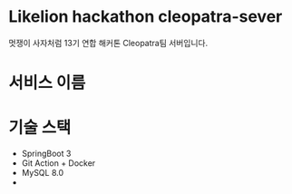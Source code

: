 # Likelion hackathon cleopatra-sever
멋쟁이 사자처럼 13기 연합 해커톤 Cleopatra팀 서버입니다.

# 서비스 이름

# 기술 스택
- SpringBoot 3
- Git Action + Docker
- MySQL 8.0
- 
